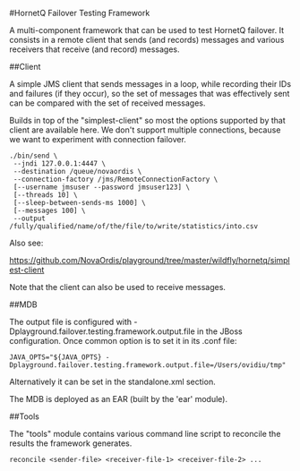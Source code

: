 #HornetQ Failover Testing Framework

A multi-component framework that can be used to test HornetQ failover. It consists in a remote client that
sends (and records) messages and various receivers that receive (and record) messages.

##Client

A simple JMS client that sends messages in a loop, while recording their IDs and failures
(if they occur), so the set of messages that was effectively sent can be compared with the set of 
received messages.

Builds in top of the "simplest-client" so most the options supported by that client are available here. We don't
support multiple connections, because we want to experiment with connection failover.

    ./bin/send \
     --jndi 127.0.0.1:4447 \
     --destination /queue/novaordis \
     --connection-factory /jms/RemoteConnectionFactory \
     [--username jmsuser --password jmsuser123] \
     [--threads 10] \
     [--sleep-between-sends-ms 1000] \
     [--messages 100] \
     --output /fully/qualified/name/of/the/file/to/write/statistics/into.csv

Also see:

https://github.com/NovaOrdis/playground/tree/master/wildfly/hornetq/simplest-client

Note that the client can also be used to receive messages. 

##MDB

The output file is configured with -Dplayground.failover.testing.framework.output.file in the JBoss configuration. 
Once common option is to set it in its .conf file:

    JAVA_OPTS="${JAVA_OPTS} -Dplayground.failover.testing.framework.output.file=/Users/ovidiu/tmp"
    
Alternatively it can be set in the standalone.xml <properties> section.

The MDB is deployed as an EAR (built by the 'ear' module).

##Tools

The "tools" module contains various command line script to reconcile the results the framework generates.


    reconcile <sender-file> <receiver-file-1> <receiver-file-2> ...
     
    